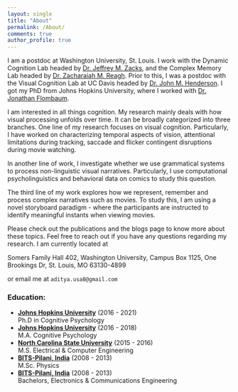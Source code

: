 ```yaml
---
layout: single
title: "About"
permalink: /About/
comments: true
author_profile: true
---
```


I am a postdoc at Washington University, St. Louis. I work with the Dynamic Cognition Lab headed by [Dr. Jeffrey M. Zacks](https://dcl.wustl.edu), and the Complex Memory Lab headed by [Dr. Zacharaiah M. Reagh](https://sites.wustl.edu/complexmemlab/). Prior to this, I was a postdoc with the Visual Cognition Lab at UC Davis headed by [Dr. John M. Henderson](https://viscoglab.ucdavis.edu/). I got my PhD from Johns Hopkins University, where I worked with [Dr. Jonathan Flombaum](https://pbs.jhu.edu/directory/jonathan-flombaum/).

I am interested in all things cognition. My research mainly deals with how visual processing unfolds over time. It can be broadly categorized into three branches. One line of my research focuses on visual cognition. Particularly, I have worked on characterizing temporal aspects of vision, attentional limitations during tracking, saccade and flicker contingent disruptions during movie watching.

In another line of work, I investigate whether we use grammatical systems to process non-linguistic visual narratives. Particularly, I use computational psycholinguistics and behavioral data on comics to study this question.

The third line of my work explores how we represent, remember and process complex narratives such as movies. To study this, I am using a novel storyboard paradigm - where the participants are instructed to identify meaningful instants when viewing movies.


Please check out the publications and the blogs page to know more about these topics. Feel free to reach out if you have any questions regarding my research. I am currently located at


Somers Family Hall 402,
Washington University,
Campus Box 1125,
One Brookings Dr,
St. Louis, MO 63130-4899


or email me at `aditya.usa8@gmail.com`


### Education:
- **[Johns Hopkins University](https://www.pbs.jhu.edu)** (2016 - 2021)   
  Ph.D in Cognitive Psychology
- **[Johns Hopkins University](https://www.pbs.jhu.edu)** (2016 - 2018)   
  M.A. Cognitive Psychology
- **[North Carolina State University](https://www.ece.ncsu.edu)** (2015 - 2016)    
  M.S. Electrical & Computer Engineering
- **[BITS-Pilani, India](https://www.bits-pilani.ac.in)** (2008 - 2013)   
  M.Sc. Physics
- **[BITS-Pilani, India](https://www.bits-pilani.ac.in)** (2008 - 2013)   
  Bachelors, Electronics & Communications Engineering
